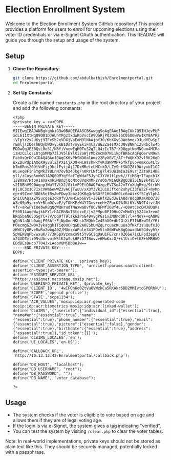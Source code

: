 # Election Enrollment System

Welcome to the Election Enrollment System GitHub repository! This project provides a platform for users to enroll for upcoming elections using their voter ID credentials or via e-Signet OAuth authentication. This README will guide you through the setup and usage of the system.

## Setup

1. **Clone the Repository**:
   ```bash
   git clone https://github.com/abdulbathish/Enrolmentportal.git
   cd Enrolmentportal
   ```

2. **Set Up Constants**:

   Create a file named `constants.php` in the root directory of your project and add the following constants:

   ```
   <?php
   $private_key = <<<EOPK
   -----BEGIN PRIVATE KEY-----
   MIIEwgIBADANBgkqhkiG9w0BAQEFAASCBKwwggSoAgEAAoIBAgCUk7Q5IHJevPbP
   xdL611XtNqQ9Q01DJAUhYPgzIxdwKpVvcIA9UaRjPQ3Qskl6C0SO0wVw1KY8AYR2
   iVIpYr2x2U6yj9TFxSb2xVDXjVoEoM3lNAAjpf30/KbXXySOWebme/DJudVEwSpZ
   rEmljTzQeThBQybWQvy5kB1Ost/oyEkiFmCaVuGZZaesMXcUQv8NNh12vRbclw4b
   PDDwQqJE30QsL0o31/N8YiVnewEqH0TuS2gTLQ4zIcT67rXDUgptNoMNGuo4MCRa
   izHzCLlqsLUtgSMMp73lJV5lEYlKi2oWjrMbZecN07NL1kpfBK6cAqFqOervN9wa
   Fab8xQrDCwIDAQABAoIBAgCK0vPbSND0alWmz22RyXBVI/AT+fWQHXDZvlRK26gD
   uxZDuPdp1AXoX9yvulZjPXICjXOQ+HCWsshFRYvKdaNPMP+SYkfpvovomXcu4LlS
   h7m6Rns209tVdFij9hcfFytjAj17DzMRefeLMCrkD/LZy9nfSNJZ8t9WtyxbI1GJ
   nLueq8FinSYgMkZYBLnN7ovb24JkgFn0RrLNfig7l45UuImIa3E9vrjZZtaR14BE
   yll/zCoyq5omWS1A9Q6QMYqYfafTgWdaF5JyhC3YVH1tlpwk//fiM8q+TFapch1X
   1JB0a8/HtoA1aVakmH5M8m3jQcNxc0VqRmMF2rsOb/Ni6QKBgQ3Bi5iNE8k48ilO
   s2I8BhV990Aqnp1WuYIVtXJ/8itvF9EtQ0AQFWzgzEVZSq42m7YoXUqR+g/9trWH
   njL0C3x1C7IxcVWm6ewWZ2vACjTwuU/xX3Y3VkIu1UJfton2shyC33fWZ2F+myMp
   cp+d9ZvxhR80k5efByAwPDwy3bbzJQKBgQrNBOfF1HGbO60Lc6oAirKf5CgVlpHA
   Sn1CUAqsXZVSucgeE3oR0fVJ/mHiwp66VC+Z0EHfX2EdJw1AOd/8dqQRaKRDQ/Z0
   W3e05p9yarvV+BLmOCvoE/yTOHKEzW4Y7Gcv+ceH+ZFpcD2AJKt0YzRN9T4ivfJM
   vf/+aRwFYIUebwKBgQgWQHrudTNWxwaBvfOCVhFMfI68f4L/+Q8AtCscDMJ8DQRs
   F50R14aqoWwjkkPY1rHACRhNuTStczxE/jv2PMpuBPI9HuO7vMmOYj52J4n3+vmE
   bRqSbaN65OSgYC+7V/pq9fT9lsk6JPoG49vygPGsixZNUndQhl/l+4NoY++qAQKB
   gQhNlaDLb0aqjFS6Af/FjNpGmnHKLsb7KQhkCv45hXO+db2GiXiE7IABkwIS/YRi
   P0ecmgGZw0v3ykaggh1Tiq0UCPqGD2AOESbUNZqLrcuacKuuua3fKkY3suQufXJO
   zKWCtyURveRwRu2wbgA0Z/MUnxxWPule341FOe5ln86WFwKBgQawxdA6SGdvyhY/
   5pWEK8qPb/wxuK/7/3KGpXVzomxo9t5YvGCiqUaU1FE7cn/0Z66e7icLFpd3ep6Y
   x24XDZmli95sUbrvoiW5tKJwSckHFiD7I6uvve6MwKxzG/+k1UiiO+lU3+hMRHWO
   EDdBEsDHco7T04JxLAepV8MjDb0eJw==
   -----END PRIVATE KEY-----
   EOPK;

   define('CLIENT_PRIVATE_KEY', $private_key);
   define('CLIENT_ASSERTION_TYPE', 'urn:ietf:params:oauth:client-assertion-type:jwt-bearer');
   define('ESIGNET_SERVICE_URL', "https://esignet.mecstage.mosip.net");
   define('USERINFO_PRIVATE_KEY', $private_key);
   define('CLIENT_ID', '4wIFOn6o0ZtVu6VWzkCa5RKAkr6DD2MMIvtdGPORhkU');
   define('SCOPE','openid profile');
   define('STATE','scpe1234');
   define('ACR_VALUES','mosip:idp:acr:generated-code mosip:idp:acr:biometrics mosip:idp:acr:linked-wallet');
   define('CLAIMS','{"userinfo":{"individual_id":{"essential":true}, "name#en":{"essential":true},"name":{"essential":true},"phone_number":{"essential":true},"email":{"essential":true},"picture":{"essential":false},"gender":{"essential":true},"birthdate":{"essential":true},"address":{"essential":true}},"id_token":{}}');
   define('CLAIMS_LOCALES','en');
   define('UI_LOCALES','en-US');

   define('CALLBACK_URL', 'http://10.13.13.42/Enrolmentportal/callback.php');

   define("DB_HOST", "localhost");
   define("DB_USERNAME", "root");
   define("DB_PASSWORD", "");
   define("DB_NAME", "voter_database");

   ?>
   ```

## Usage

- The system checks if the voter is eligible to vote based on age and allows them if they are of legal voting age.
- If the login is via e-Signet, the system gives a tag indicating "verified".
- You can test the system by visiting `/clear.php` to clear the voter tables.

Note: In real-world implementations, private keys should not be stored as plain text like this. They should be securely managed, potentially locked with a passphrase.
